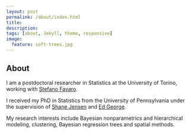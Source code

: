 ```yaml
---
layout: post
permalink: /about/index.html
title: 
description: 
tags: [about, Jekyll, theme, responsive]
image:
  feature: soft-trees.jpg
---
```


## About

I am a postdoctoral researcher in Statistics at the University of Torino, working with [Stefano Favaro](https://sites.carloalberto.org/favaro/). 
<!-- and affiliate at CCA -->
I received my PhD in Statistics from the University of Pennsylvania under the supervision of [Shane Jensen](http://stat.wharton.upenn.edu/~stjensen/) and [Ed George](https://statistics.wharton.upenn.edu/profile/edgeorge/).

My research interests include Bayesian nonparametrics and hierarchical modeling, clustering, Bayesian regression trees and spatial methods.
